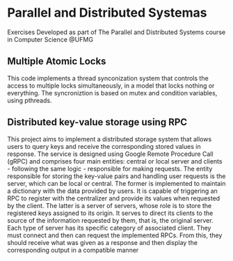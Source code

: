 # Parallel and Distributed Systemas
Exercises Developed as part of The Parallel and Distributed Systems course in Computer Science @UFMG

## Multiple Atomic Locks
This code implements a thread synconization system that controls the access to multiple locks simultaneously, in a model that locks nothing or everything. 
The syncroniztion is based on mutex and condition variables, using pthreads.


## Distributed key-value storage using RPC
This project aims to implement a distributed storage system that allows users to query keys and receive the corresponding stored values in response. The service is designed using Google Remote Procedure Call (gRPC) and comprises four main entities: central or local server and clients - following the same logic - responsible for making requests.
The entity responsible for storing the key-value pairs and handling user requests is the server, which can be local or central. The former is implemented to maintain a dictionary with the data provided by users. It is capable of triggering an RPC to register with the centralizer and provide its values when requested by the client.
The latter is a server of servers, whose role is to store the registered keys assigned to its origin. It serves to direct its clients to the source of the information requested by them, that is, the original server.
Each type of server has its specific category of associated client. They must connect and then can request the implemented RPCs. From this, they should receive what was given as a response and then display the corresponding output in a compatible manner